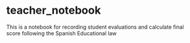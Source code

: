 # teacher_notebook
This is a notebook for recording student evaluations and calculate final score following the Spanish Educational law
